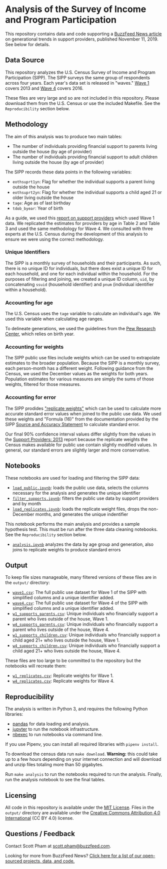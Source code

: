 # Analysis of the Survey of Income and Program Participation

This repository contains data and code supporting a [BuzzFeed News article](https://www.buzzfeednews.com/article/venessawong/millennials-parents-stereotypes-boomers-data) on generational trends in support providers, published November 11, 2019. See below for details.

## Data Source

This repository analyzes the U.S. Census Survey of Income and Program Participation (SIPP). The SIPP surveys the same group of respondents across four years. Each year's data set is released in "waves." [Wave 1](https://www.census.gov/programs-surveys/sipp/data/2014-panel/wave-1.html) covers 2013 and [Wave 4](https://www.census.gov/programs-surveys/sipp/data/datasets/2014-panel/wave-4.html) covers 2016.

These files are very large and so are not included in this repository. Please download them from the U.S. Census or use the included Makefile. See the `Reproducibility` section below. 

## Methodology

The aim of this analysis was to produce two main tables:

- The number of individuals providing financial support to parents living outside the house (by age of provider)
- The number of individuals providing financial support to adult children living outside the house (by age of provider)
  
The SIPP records these data points in the following variables:

- `eothsuprt1yn`: Flag for whether the individual supports a parent living outside the house
- `eothsuprt2yn`: Flag for whether the individual supports a child aged 21 or older living outside the house
- `tage`: Age as of last birthday
- `tdob_byear`: Year of birth

As a guide, we used this [report on support providers](https://www.census.gov/content/dam/Census/library/publications/2018/demo/P70BR-158.pdf) which used Wave 1 data. We replicated the estimates for providers by age in Table 2 and Table 3 and used the same methodology for Wave 4. We consulted with three experts at the U.S. Census during the development of this analysis to ensure we were using the correct methodology.

### Unique Identifiers

The SIPP is a monthly survey of households and their participants. As such, there is no unique ID for individuals, but there does exist a unique ID for each household, and one for each individual within the household. For the purposes of filtering and joining, we created a unique ID column, `uid`, by concatenating `ssuid` (household identifier) and `pnum` (individual identifier within a household).

### Accounting for age

The U.S. Census uses the `tage` variable to calculate an individual's age. We used this variable when calculating age ranges. 

To delineate generations, we used the guidelines from the [Pew Research Center](https://www.pewresearch.org/topics/generations-and-age/), which relies on birth year.

### Accounting for weights

The SIPP public use files include weights which can be used to extrapolate estimates to the broader population. Because the SIPP is a monthly survey, each person-month has a different weight. Following guidance from the Census, we used the December values as the weights for both years. Population estimates for various measures are simply the sums of those weights, filtered for those measures.

### Accounting for error

The SIPP prodides ["replicate weights"](https://www.census.gov/programs-surveys/sipp/data/datasets/2014-panel/wave-4.html) which can be used to calculate more accurate standard error values when joined to the public use data. We used these weights and "Formula (16)" from the documentation provided by the SIPP [Source and Accuracy Statement](https://www.census.gov/programs-surveys/sipp/tech-documentation/source-accuracy-statements.html) to calculate standard error.

Our final 90% confidence interval values differ slightly from the values in the [Support Providers: 2013](https://www.census.gov/content/dam/Census/library/publications/2018/demo/P70BR-158.pdf) report because the replicate weights the Census makes available for public use contain slightly modified values. In general, our standard errors are slightly larger and more conservative. 

## Notebooks

These notebooks are used for loading and filtering the SIPP data:

- [`load_public.ipynb`](notebooks/load_public.ipynb): loads the public use data, selects the columns necessary for the analysis and generates the unique identifier
- [`filter_supports.ipynb`](notebooks/filter_supports.ipynb): filters the public use data by support providers and by month
- [`load_replicates.ipynb`](notebooks/load_replicates.ipynb): loads the replicate weight files, drops the non-December months, and generates the unique indentifier

This notebook performs the main analysis and provides a sample hypothesis test. This must be run after the three data cleaning notebooks. See the `Reproducibility` section below.

- [`analysis.ipynb`](notebooks/analysis.ipynb) analyzes the data by age group and generation, also joins to replicate weights to produce standard errors

## Output

To keep file sizes manageable, many filtered versions of these files are in the `output/` directory:

- [`wave1.csv`](output/wave1.csv): The full public use dataset for Wave 1 of the SIPP with simplified columns and a unique identifier added. 
- [`wave4.csv`](output/wave4.csv): The full public use dataset for Wave 4 of the SIPP with simplified columns and a unique identifier added. 
- [`w1_supports_parents.csv`](output/w1_supports_parents.csv): Unique individuals who financially support a parent who lives outside of the house, Wave 1.
- [`w4_supports_parents.csv`](output/w4_supports_parents.csv): Unique individuals who financially support a parent who lives outside of the house, Wave 4.
- [`w1_supports_children.csv`](output/w1_supports_children.csv): Unique individuals who financially support a child aged 21+ who lives outside the house, Wave 1.
- [`w4_supports_children.csv`](output/w4_supports_children.csv): Unique individuals who financially support a child aged 21+ who lives outside the house, Wave 4.

These files are too large to be committed to the repository but the notebooks will recreate them:

- [`w1_replicates.csv`](output/w1_replicates.csv): Replicate weights for Wave 1.
- [`w4_replicates.csv`](output/w4_replicates.csv): Replicate weights for Wave 4.

## Reproducibility

The analysis is written in Python 3, and requires the following Python libraries:

- [pandas](https://pandas.pydata.org/) for data loading and analysis.
- [jupyter](https://jupyter.org/) to run the notebook infrastructure.
- [nbexec](https://github.com/jsvine/nbexec) to run notebooks via command line.

If you use Pipenv, you can install all required libraries with `pipenv install`.

To download the census data run `make download`. **Warning:** this could take up to a few hours depending on your internet connection and will download and unzip files totaling more than 50 gigabytes.

Run `make analysis` to run the notebooks required to run the analysis. Finally, run the analysis notebook to see the final tables.

## Licensing

All code in this repository is available under the [MIT License](https://opensource.org/licenses/MIT). Files in the `output/` directory are available under the [Creative Commons Attribution 4.0 International](https://creativecommons.org/licenses/by/4.0/) (CC BY 4.0) license.

## Questions / Feedback

Contact Scott Pham at [scott.pham@buzzfeed.com](mailto:scott.pham@buzzfeed.com).

Looking for more from BuzzFeed News? [Click here for a list of our open-sourced projects, data, and code.](https://github.com/BuzzFeedNews/everything)

